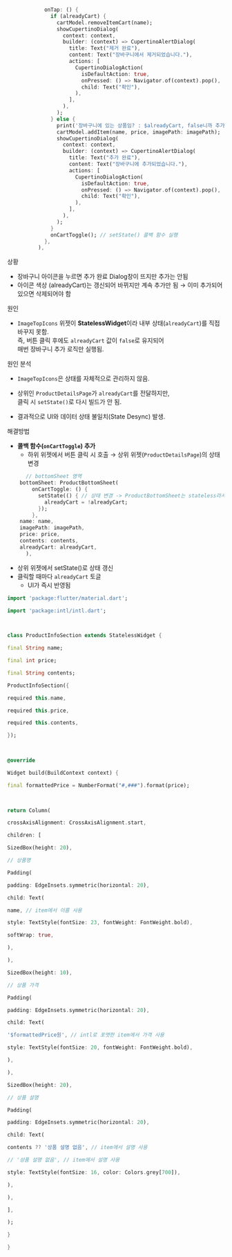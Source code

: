 ```dart

            onTap: () {
              if (alreadyCart) {
                cartModel.removeItemCart(name);
                showCupertinoDialog(
                  context: context,
                  builder: (context) => CupertinoAlertDialog(
                    title: Text("제거 완료"),
                    content: Text("장바구니에서 제거되었습니다."),
                    actions: [
                      CupertinoDialogAction(
                        isDefaultAction: true,
                        onPressed: () => Navigator.of(context).pop(),
                        child: Text("확인"),
                      ),
                    ],
                  ),
                );
              } else {
                print('장바구니에 있는 상품임? : $alreadyCart, false니까 추가 함,');
                cartModel.addItem(name, price, imagePath: imagePath);
                showCupertinoDialog(
                  context: context,
                  builder: (context) => CupertinoAlertDialog(
                    title: Text("추가 완료"),
                    content: Text("장바구니에 추가되었습니다."),
                    actions: [
                      CupertinoDialogAction(
                        isDefaultAction: true,
                        onPressed: () => Navigator.of(context).pop(),
                        child: Text("확인"),
                      ),
                    ],
                  ),
                );
              }
              onCartToggle(); // setState() 콜백 함수 실행
            },
          ),
```

상황
- 장바구니 아이콘을 누르면 추가 완료 Dialog창이 뜨지만 추가는 안됨
- 아이콘 색상 (alreadyCart)는 갱신되어 바뀌지만 계속 추가만 됨 → 이미 추가되어있으면 삭제되어야 함

원인
- `ImageTopIcons` 위젯이 **StatelessWidget**이라 내부 상태(`alreadyCart`)를 직접 바꾸지 못함.  
	즉, 버튼 클릭 후에도 `alreadyCart` 값이 `false`로 유지되어  
	매번 장바구니 추가 로직만 실행됨.

원인 분석
- `ImageTopIcons`은 상태를 자체적으로 관리하지 않음.

- 상위인 `ProductDetailsPage`가 `alreadyCart`를 전달하지만,  
    클릭 시 `setState()`로 다시 빌드가 안 됨.
- 결과적으로 UI와 데이터 상태 불일치(State Desync) 발생.

해결방법
- **콜백 함수(`onCartToggle`) 추가**
	- 하위 위젯에서 버튼 클릭 시 호출 → 상위 위젯(`ProductDetailsPage`)의 상태 변경
```dart
      // bottomSheet 영역
	bottomSheet: ProductBottomSheet(
        onCartToggle: () {
          setState(() { // 상태 변경 -> ProductBottomSheet는 stateless라서 여기서 해야 함
            alreadyCart = !alreadyCart;
          });
        },
    name: name,
    imagePath: imagePath,
    price: price,
    contents: contents,
    alreadyCart: alreadyCart,
      ),
```

- 상위 위젯에서 setState()로 상태 갱신
- 클릭할 때마다 `alreadyCart` 토글
	- UI가 즉시 반영됨


```dart
import 'package:flutter/material.dart';

import 'package:intl/intl.dart';

  

class ProductInfoSection extends StatelessWidget {

final String name;

final int price;

final String contents;

ProductInfoSection({

required this.name,

required this.price,

required this.contents,

});

  

@override

Widget build(BuildContext context) {

final formattedPrice = NumberFormat("#,###").format(price);

  

return Column(

crossAxisAlignment: CrossAxisAlignment.start,

children: [

SizedBox(height: 20),

// 상품명

Padding(

padding: EdgeInsets.symmetric(horizontal: 20),

child: Text(

name, // item에서 이름 사용

style: TextStyle(fontSize: 23, fontWeight: FontWeight.bold),

softWrap: true,

),

),

SizedBox(height: 10),

// 상품 가격

Padding(

padding: EdgeInsets.symmetric(horizontal: 20),

child: Text(

'$formattedPrice원', // intl로 포맷한 item에서 가격 사용

style: TextStyle(fontSize: 20, fontWeight: FontWeight.bold),

),

),

SizedBox(height: 20),

// 상품 설명

Padding(

padding: EdgeInsets.symmetric(horizontal: 20),

child: Text(

contents ?? '상품 설명 없음', // item에서 설명 사용

// '상품 설명 없음', // item에서 설명 사용

style: TextStyle(fontSize: 16, color: Colors.grey[700]),

),

),

],

);

}

}
```
